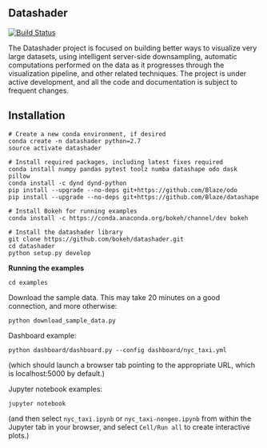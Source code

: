 Datashader
----------

[![Build Status](https://travis-ci.org/bokeh/datashader.svg)](https://travis-ci.org/bokeh/datashader)

The Datashader project is focused on building better ways to visualize
very large datasets, using intelligent server-side downsampling,
automatic computations performed on the data as it progresses through
the visualization pipeline, and other related techniques.  The project
is under active development, and all the code and documentation is
subject to frequent changes.

## Installation

```
# Create a new conda environment, if desired
conda create -n datashader python=2.7
source activate datashader

# Install required packages, including latest fixes required
conda install numpy pandas pytest toolz numba datashape odo dask pillow
conda install -c dynd dynd-python
pip install --upgrade --no-deps git+https://github.com/Blaze/odo
pip install --upgrade --no-deps git+https://github.com/Blaze/datashape

# Install Bokeh for running examples
conda install -c https://conda.anaconda.org/bokeh/channel/dev bokeh

# Install the datashader library
git clone https://github.com/bokeh/datashader.git
cd datashader
python setup.py develop
```

**Running the examples**

```
cd examples
```

Download the sample data. This may take 20 minutes on a good connection, and more otherwise:
```
python download_sample_data.py
```

Dashboard example:
```
python dashboard/dashboard.py --config dashboard/nyc_taxi.yml 
```

(which should launch a browser tab pointing to the appropriate URL, which is localhost:5000 by default.)

Jupyter notebook examples:
```
jupyter notebook
```
(and then select `nyc_taxi.ipynb` or `nyc_taxi-nongeo.ipynb` from within the Jupyter tab in your browser, and select `Cell/Run all` to create interactive plots.)

